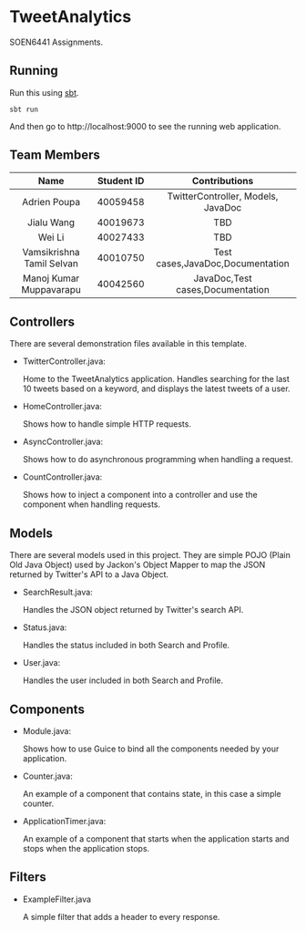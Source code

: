 # TweetAnalytics

SOEN6441 Assignments.

## Running

Run this using [sbt](http://www.scala-sbt.org/).  

```
sbt run
```

And then go to http://localhost:9000 to see the running web application.

## Team Members


| Name                      | Student ID    | Contributions                      |
| :-----------------------: |:-------------:| :---------------------------------:|
| Adrien Poupa              | 40059458      | TwitterController, Models, JavaDoc |
| Jialu Wang                | 40019673      | TBD                                |
| Wei Li                    | 40027433      | TBD                                |
| Vamsikrishna Tamil Selvan | 40010750      | Test cases,JavaDoc,Documentation                               |
| Manoj Kumar Muppavarapu   | 40042560      | JavaDoc,Test cases,Documentation                               |

## Controllers

There are several demonstration files available in this template.

- TwitterController.java:

  Home to the TweetAnalytics application. Handles searching for the last 10 tweets based on a keyword, 
  and displays the latest tweets of a user.

- HomeController.java:

  Shows how to handle simple HTTP requests.

- AsyncController.java:

  Shows how to do asynchronous programming when handling a request.

- CountController.java:

  Shows how to inject a component into a controller and use the component when
  handling requests.
  
## Models

There are several models used in this project. They are simple POJO (Plain Old Java Object) used by Jackon's Object Mapper to map the JSON returned by Twitter's API to a Java Object.

- SearchResult.java:

  Handles the JSON object returned by Twitter's search API.
  
- Status.java:

  Handles the status included in both Search and Profile.
  
- User.java:

  Handles the user included in both Search and Profile.

## Components

- Module.java:

  Shows how to use Guice to bind all the components needed by your application.

- Counter.java:

  An example of a component that contains state, in this case a simple counter.

- ApplicationTimer.java:

  An example of a component that starts when the application starts and stops
  when the application stops.

## Filters

- ExampleFilter.java

  A simple filter that adds a header to every response.
